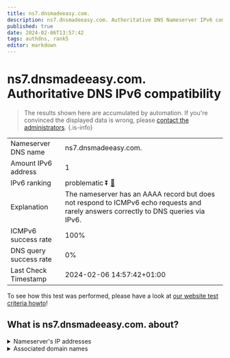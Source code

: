 ```yaml
---
title: ns7.dnsmadeeasy.com.
description: ns7.dnsmadeeasy.com. Authoritative DNS Nameserver IPv6 compatibility
published: true
date: 2024-02-06T13:57:42
tags: authdns, rank5
editor: markdown
---
```


# ns7.dnsmadeeasy.com. Authoritative DNS IPv6 compatibility

> The results shown here are accumulated by automation. If you're convinced the displayed data is wrong, please [contact the administrators](/howto/chat). 
{.is-info}




|   |   |
| - | - |
| Nameserver DNS name | ns7.dnsmadeeasy.com.
| Amount IPv6 address | 1
| IPv6 ranking | problematic :arrow_double_down: [🔗](/howto/ranking) |
| Explanation | The nameserver has an AAAA record but does not respond to ICMPv6 echo requests and rarely answers correctly to DNS queries via IPv6. |
| ICMPv6 success rate | 100%|
| DNS query success rate | 0% |
| Last Check Timestamp | 2024-02-06 14:57:42+01:00 |

To see how this test was performed, please have a look at [our website test criteria howto](/howto/testcriteria/authdns)!


## What is ns7.dnsmadeeasy.com. about?




<details>
<summary>Nameserver's IP addresses</summary>

2600:1802:7::1

</details>



<details>
<summary>Associated domain names</summary>

www.nvidia.com

</details>
